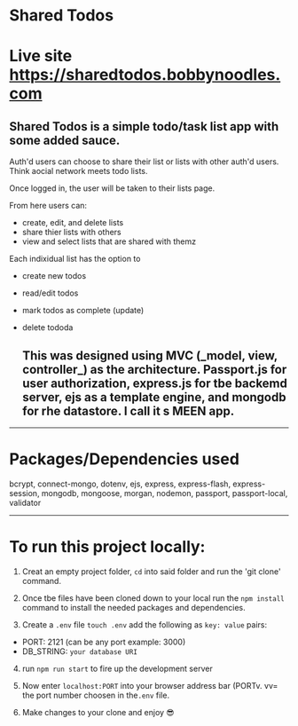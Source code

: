 # Shared Todos

# Live site https://sharedtodos.bobbynoodles.com

## Shared Todos is a simple todo/task list app with some added sauce. 

Auth'd users can choose to share their list or lists with other auth'd users. Think aocial network meets todo lists. 


Once logged in, the user will be taken to their lists page.

From here users can:
- create, edit, and delete lists
- share thier lists with others
- view and select lists that are shared with themz

Each indixidual list has the option to 
- create new todos
- read/edit todos
- mark todos as complete (update)
- delete tododa

  <h2>This was designed using MVC (_model, view, controller_)  as the architecture. Passport.js for user authorization, express.js for tbe backemd server, ejs as a template engine, and mongodb for rhe datastore. I call it s MEEN app.</h2>

---

# Packages/Dependencies used

bcrypt, connect-mongo, dotenv, ejs, express, express-flash, express-session, mongodb, mongoose, morgan, nodemon, passport, passport-local, validator

---

# To run this project locally:

1. Creat an empty project folder, `cd` into said folder and run the 'git clone' command. 

2. Once tbe files have been cloned down to your local run the 
`npm install` command to install the needed packages and dependencies.

3. Create a `.env` file 
`touch .env` 
add the following as `key: value` pairs:
- PORT: 2121 (can be any port example: 3000)
- DB_STRING: `your database URI`

4. run `npm run start` to fire up the development server

5. Now enter `localhost:PORT` into your browser address bar (PORTv. vv= the port number choosen in the`.env` file. 

6. Make changes to your clone and enjoy 😎
